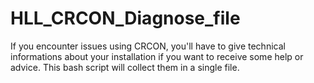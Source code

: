 # HLL_CRCON_Diagnose_file
If you encounter issues using CRCON, you'll have to give technical informations about your installation if you want to receive some help or advice. This bash script will collect them in a single file.
